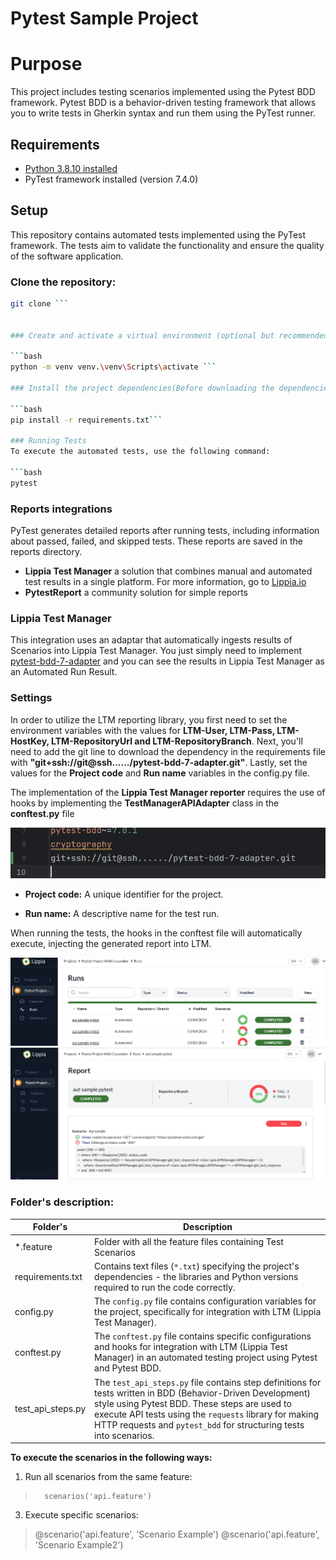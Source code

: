 
# Pytest Sample Project  

# Purpose

This project includes testing scenarios implemented using the Pytest BDD framework. Pytest BDD is a behavior-driven testing framework that allows you to write tests in Gherkin syntax and run them using the PyTest runner.
  
## Requirements  
  
 - [Python 3.8.10 installed](https://www.python.org/)  
 - PyTest framework installed (version 7.4.0)  
  
## Setup  
This repository contains automated tests implemented using the PyTest framework. The tests aim to validate the functionality and ensure the quality of the software application.  
  
  
### Clone the repository:  
  
```bash  
git clone ```  
  
  
### Create and activate a virtual environment (optional but recommended):  
  
```bash  
python -m venv venv.\venv\Scripts\activate ```  
  
### Install the project dependencies(Before downloading the dependencies, add the path to install the Lippia Test Manager Reporter from git.):  
  
```bash  
pip install -r requirements.txt```  
  
### Running Tests  
To execute the automated tests, use the following command:  
  
```bash  
pytest  
```  
  
###  Reports integrations
PyTest generates detailed reports after running tests, including information about passed, failed, and skipped tests. These reports are saved in the reports directory.  
  
 - **Lippia Test Manager** a solution that combines manual and automated test results in a single platform. For more information, go to [Lippia.io](https://lippia.io)
 - **PytestReport** a community solution for simple reports

### Lippia Test Manager
This integration uses an adaptar that automatically ingests results of Scenarios into Lippia Test Manager. You just simply need to implement [pytest-bdd-7-adapter](https://gitlab.crowdaronline.com/lippia/products/test-manager/adapters/pytest-bdd-7-adapter) and you can see the results in Lippia Test Manager as an Automated Run Result.

### **Settings**

In order to utilize the LTM reporting library, you first need to set the environment variables with the values for **LTM-User, LTM-Pass, LTM-HostKey, LTM-RepositoryUrl and LTM-RepositoryBranch**. 
Next, you'll need to add the git line to download the dependency in the requirements file with **"git+ssh://git@ssh....../pytest-bdd-7-adapter.git"**. 
Lastly, set the values for the **Project code** and **Run name** variables in the config.py file.


The implementation of the **Lippia Test Manager reporter** requires the use of hooks by implementing the **TestManagerAPIAdapter** class in the **conftest.py** file


![requirements](docs/img/requirements.png)



 - **Project code:** A unique identifier for the project.

    
-   **Run name:** A descriptive name for the test run.

When running the tests, the hooks in the conftest file will automatically execute, injecting the generated report into LTM. 

  ![runs-ltm](docs/img/runs-ltm.png)
  ![run-ltm](docs/img/run-ltm.png)

### **Folder's description:**
|Folder's|Description  |
|--|--|
|*.feature  |Folder with all the feature files containing Test Scenarios  |
|requirements.txt|Contains text files (`*.txt`) specifying the project's dependencies - the libraries and Python versions required to run the code correctly.|
|config.py|The `config.py` file contains configuration variables for the project, specifically for integration with LTM (Lippia Test Manager). |
|conftest.py|The `conftest.py` file contains specific configurations and hooks for integration with LTM (Lippia Test Manager) in an automated testing project using Pytest and Pytest BDD.|
|test_api_steps.py|The `test_api_steps.py` file contains step definitions for tests written in BDD (Behavior-Driven Development) style using Pytest BDD. These steps are used to execute API tests using the `requests` library for making HTTP requests and `pytest_bdd` for structuring tests into scenarios.|

**To execute the scenarios in the following ways:**

 1. Run all scenarios from the same feature:

>       scenarios('api.feature')

 3. Execute specific scenarios:

>    @scenario('api.feature', 'Scenario Example')
     @scenario('api.feature', 'Scenario Example2')

